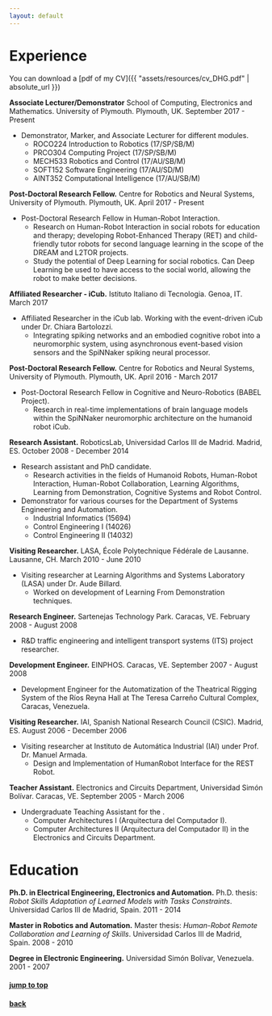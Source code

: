 ```yaml
---
layout: default
---
```


# [](#experience)Experience

You can download a [pdf of my CV]({{ "assets/resources/cv_DHG.pdf" | absolute_url }})


**Associate Lecturer/Demonstrator** School of Computing, Electronics and Mathematics. University of Plymouth. Plymouth, UK. September 2017 - Present

- Demonstrator, Marker, and Associate Lecturer for different modules.
    - ROCO224 Introduction to Robotics (17/SP/SB/M)
    - PRCO304 Computing Project (17/SP/SB/M)
    - MECH533 Robotics and Control (17/AU/SB/M)
    - SOFT152 Software Engineering (17/AU/SD/M)
    - AINT352 Computational Intelligence (17/AU/SB/M)

**Post-Doctoral Research Fellow.** Centre for Robotics and Neural Systems, University of Plymouth. Plymouth, UK. April 2017 - Present

- Post-Doctoral Research Fellow in Human-Robot Interaction.
    - Research on Human-Robot Interaction in social robots for education and therapy; developing Robot-Enhanced Therapy (RET) and child-friendly tutor robots for second language learning in the scope of the DREAM and L2TOR projects.
    - Study the potential of Deep Learning for social robotics. Can Deep Learning be used to have access to the social world, allowing the robot to make better decisions.


**Affiliated Researcher - iCub.** Istituto Italiano di Tecnologia. Genoa, IT. March 2017

- Affiliated Researcher in the iCub lab. Working with the event-driven iCub under Dr. Chiara Bartolozzi.
    - Integrating spiking networks and an embodied cognitive robot into a neuromorphic system, using asynchronous event-based vision sensors and the SpiNNaker spiking neural processor.


**Post-Doctoral Research Fellow.** Centre for Robotics and Neural Systems, University of Plymouth. Plymouth, UK. April 2016 - March 2017  

- Post-Doctoral Research Fellow in Cognitive and Neuro-Robotics (BABEL
Project).
    - Research in real-time implementations of brain language models within the SpiNNaker neuromorphic architecture on the humanoid robot iCub.


**Research Assistant.** RoboticsLab, Universidad Carlos III de Madrid. Madrid,
ES. October 2008 - December 2014

- Research assistant and PhD candidate.
    - Research activities in the fields of Humanoid Robots, Human-Robot Interaction, Human-Robot Collaboration, Learning Algorithms, Learning from Demonstration, Cognitive Systems and Robot Control.
- Demonstrator for various courses for the Department of Systems Engineering and Automation.
    - Industrial Informatics (15694)
    - Control Engineering I (14026)
    - Control Engineering II (14032)


**Visiting Researcher.** LASA, École Polytechnique Fédérale de Lausanne. Lausanne, CH. March 2010 - June 2010

- Visiting researcher at Learning Algorithms and Systems Laboratory (LASA)
under Dr. Aude Billard.
    - Worked on development of Learning From Demonstration techniques.

**Research Engineer.** Sartenejas Technology Park. Caracas, VE. February 2008 - August 2008

- R&D traffic engineering and intelligent transport systems (ITS) project researcher.

**Development Engineer.** EINPHOS. Caracas, VE. September 2007 - August 2008

- Development Engineer for the Automatization of the Theatrical Rigging System of the Ríos Reyna Hall at The Teresa Carreño Cultural Complex, Caracas, Venezuela.

**Visiting Researcher.** IAI, Spanish National Research Council (CSIC). Madrid,
ES. August 2006 - December 2006

- Visiting researcher at Instituto de Automática Industrial (IAI) under
Prof. Dr. Manuel Armada.
    - Design and Implementation of Human­Robot Interface for the REST Robot.

**Teacher Assistant.** Electronics and Circuits Department, Universidad Simón
Bolívar. Caracas, VE. September 2005 - March 2006

- Undergraduate Teaching Assistant for the .
    - Computer Architectures I (Arquitectura del Computador I).
    - Computer Architectures II (Arquitectura del Computador II) in the Electronics and Circuits Department.


# [](#education)Education

**Ph.D. in Electrical Engineering, Electronics and Automation.**
Ph.D. thesis: _Robot Skills Adaptation of Learned Models with
Tasks Constraints_.
Universidad Carlos III de Madrid, Spain. 2011 - 2014

**Master in Robotics and Automation.**
Master thesis: _Human-Robot Remote Collaboration and Learning of
Skills_.
Universidad Carlos III de Madrid, Spain. 2008 - 2010

**Degree in Electronic Engineering.** Universidad Simón Bolívar, Venezuela. 2001 - 2007


#### [jump to top](#experience)
#### [back](javascript:history.back())
